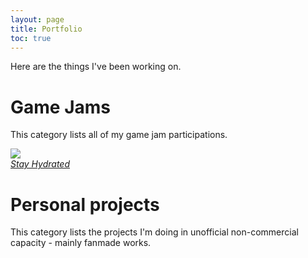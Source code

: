 ```yaml
---
layout: page
title: Portfolio
toc: true
---
```


Here are the things I've been working on.

# Game Jams

This category lists all of my game jam participations.

[![](https://img.itch.zone/aW1nLzExMjI0OTk2LnBuZw==/original/DhEkvG.png)\
*Stay Hydrated*](/portfolio/jams/hydrogen)

# Personal projects

This category lists the projects I'm doing in unofficial non-commercial capacity - mainly fanmade works.

